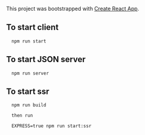 This project was bootstrapped with [Create React App](https://github.com/facebook/create-react-app).

## To start client

```
  npm run start
```

## To start JSON server

```
  npm run server
```

## To start ssr

```
  npm run build

  then run
  
  EXPRESS=true npm run start:ssr
``` 
